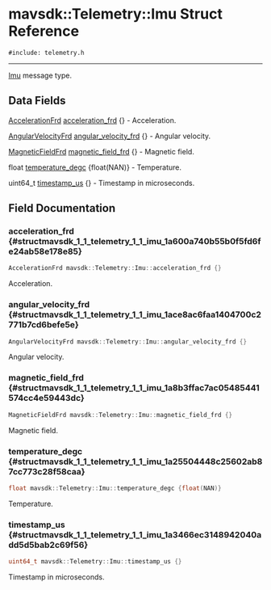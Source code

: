# mavsdk::Telemetry::Imu Struct Reference
`#include: telemetry.h`

----


[Imu](structmavsdk_1_1_telemetry_1_1_imu.md) message type. 


## Data Fields


[AccelerationFrd](structmavsdk_1_1_telemetry_1_1_acceleration_frd.md) [acceleration_frd](#structmavsdk_1_1_telemetry_1_1_imu_1a600a740b55b0f5fd6fe24ab58e178e85) {} - Acceleration.

[AngularVelocityFrd](structmavsdk_1_1_telemetry_1_1_angular_velocity_frd.md) [angular_velocity_frd](#structmavsdk_1_1_telemetry_1_1_imu_1ace8ac6faa1404700c2771b7cd6befe5e) {} - Angular velocity.

[MagneticFieldFrd](structmavsdk_1_1_telemetry_1_1_magnetic_field_frd.md) [magnetic_field_frd](#structmavsdk_1_1_telemetry_1_1_imu_1a8b3ffac7ac05485441574cc4e59443dc) {} - Magnetic field.

float [temperature_degc](#structmavsdk_1_1_telemetry_1_1_imu_1a25504448c25602ab87cc773c28f58caa) {float(NAN)} - Temperature.

uint64_t [timestamp_us](#structmavsdk_1_1_telemetry_1_1_imu_1a3466ec3148942040add5d5bab2c69f56) {} - Timestamp in microseconds.


## Field Documentation


### acceleration_frd {#structmavsdk_1_1_telemetry_1_1_imu_1a600a740b55b0f5fd6fe24ab58e178e85}

```cpp
AccelerationFrd mavsdk::Telemetry::Imu::acceleration_frd {}
```


Acceleration.


### angular_velocity_frd {#structmavsdk_1_1_telemetry_1_1_imu_1ace8ac6faa1404700c2771b7cd6befe5e}

```cpp
AngularVelocityFrd mavsdk::Telemetry::Imu::angular_velocity_frd {}
```


Angular velocity.


### magnetic_field_frd {#structmavsdk_1_1_telemetry_1_1_imu_1a8b3ffac7ac05485441574cc4e59443dc}

```cpp
MagneticFieldFrd mavsdk::Telemetry::Imu::magnetic_field_frd {}
```


Magnetic field.


### temperature_degc {#structmavsdk_1_1_telemetry_1_1_imu_1a25504448c25602ab87cc773c28f58caa}

```cpp
float mavsdk::Telemetry::Imu::temperature_degc {float(NAN)}
```


Temperature.


### timestamp_us {#structmavsdk_1_1_telemetry_1_1_imu_1a3466ec3148942040add5d5bab2c69f56}

```cpp
uint64_t mavsdk::Telemetry::Imu::timestamp_us {}
```


Timestamp in microseconds.

